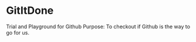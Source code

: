 # GitItDone
Trial and Playground for Github
Purpose: To checkout if Github is the way to go for us.
